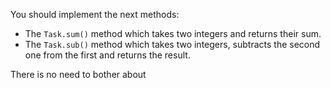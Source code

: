 You should implement the next methods:

- The `Task.sum()` method which takes two integers and returns their sum.
- The `Task.sub()` method which takes two integers, subtracts the second one from the first and returns the result.

There is no need to bother about